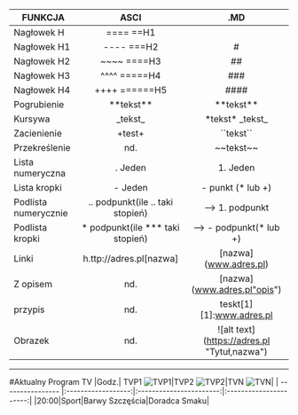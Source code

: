 |  FUNKCJA       |ASCI           | .MD |
| ------         |:-------------:| :------: |
| Nagłowek H     | ====  ==H1 |          |
| Nagłowek H1    | ---- ===H2 |   #      |
| Nagłowek H2    | ~~~~ ====H3 |    ##    |
| Nagłowek H3    | ^^^^ =====H4 |  ###     |
| Nagłowek H4    | ++++ ======H5 | ####     |
|Pogrubienie     | \*\*tekst\**   |\*\*tekst\** |
|Kursywa         | \_tekst\_     |\*tekst\*  \_tekst\_|
|Zacienienie     | \+test\+      | \`\`tekst`` |
|Przekreślenie   |       nd.        | \~\~tekst\~~|
|Lista numeryczna|   . Jeden     | 1. Jeden |
|Lista kropki| - Jeden     | - punkt (* lub +)|
|Podlista numerycznie|.. podpunkt(ile .. taki stopień)| ⟶ 1. podpunkt|
|Podlista kropki  |\* podpunkt(ile \*** taki stopień)| ⟶ - podpunkt(* lub +)|
|Linki          |h.ttp://adres.pl[nazwa] |\[nazwa](www.adres.pl)|
|Z opisem|    nd.    |\[nazwa](www.adres.pl"opis")|
|przypis|       nd.     |teskt\[1]  \[1]:www.adres.pl|
|Obrazek|          nd.             |\!\[alt text](https://adres.pl "Tytuł,nazwa")

***************************************************************************************************

#Aktualny Program TV
|Godz.|   TVP1 ![TVP1](http://i.wp.pl/a/i/program_tv/logotypy/tvp1.jpg "TVP1")|TVP2 ![TVP2](http://i.wp.pl/a/i/program_tv/logotypy/tvp2.jpg "TVP2")|TVN ![TVN](http://i.wp.pl/a/f/jpeg/34592/tvn2.jpeg "TVN")|
| ----------------     |:------------------:|:-----------------------:|:----------------------:|
|20:00|Sport|Barwy Szczęścia|Doradca Smaku|

